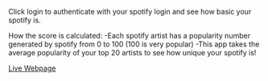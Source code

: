 Click login to authenticate with your spotify login and see how basic your spotify is.

How the score is calculated:
-Each spotify artist has a popularity number generated by spotify from 0 to 100 (100 is very popular)
-This app takes the average popularity of your top 20 artists to see how unique your spotify is!

[Live Webpage](https://tylerymarkowitz.github.io/IsYourMusicBasic/)
